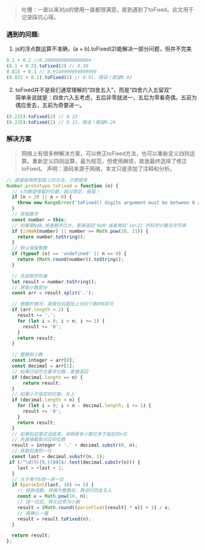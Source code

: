 > 吐槽：一直以来对js的使用一直都很满意，直到遇到了toFixed。此文用于记录踩坑心得。
### 遇到的问题:
1. js的浮点数运算不准确，(a + b).toFixed(2)能解决一部分问题，但并不完美
```javascript
0.1 + 0.2 //0.30000000000000004
(0.1 + 0.2).toFixed(2) // 0.30
0.815 + 0.1 // 0.9149999999999999
(0.815 + 0.1).toFixed(2) // 0.91，错误！期望0.92
```
2. toFixed并不是我们通常理解的“四舍五入”，而是“四舍六入五留双”  
简单来说就是：四舍六入五考虑，五后非零就进一，五后为零看奇偶，五前为偶应舍去，五前为奇要进一。

```javascript
(0.225).toFixed(2) // 0.23
(0.235).toFixed(2) // 0.23，错误！期望0.24
```
### 解决方案
> 网络上有很多种解决方案，可以修正toFixed方法，也可以重新定义四则运算。重新定义四则运算，最为规范，但使用麻烦，故我最终选择了修正toFixed。
> 声明：源码来源于网络，本文只是添加了注释和分析。
```jsx
// 直接替换原型链上的方法，方便使用
Number.prototype.toFixed = function (n) {
  // n为期望保留的位数，超过限定，报错！
  if (n > 20 || n < 0) {
    throw new RangeError('toFixed() digits argument must be between 0 and 20');
  }
  // 获取数字
  const number = this;
  // 如果是NaN,或者数字过大，直接返回'NaN'或者类似'1e+21'的科学计数法字符串
  if (isNaN(number) || number >= Math.pow(10, 21)) {
    return number.toString();
  }
  // 默认保留整数
  if (typeof (n) == 'undefined' || n == 0) {
    return (Math.round(number)).toString();
  }

  // 先获取字符串
  let result = number.toString();
  // 获取小数部分
  const arr = result.split('.');

  // 整数的情况，直接在后面加上对应个数的0即可
  if (arr.length < 2) {
    result += '.';
    for (let i = 0; i < n; i += 1) {
      result += '0';
    }
    return result;
  }

  // 整数和小数
  const integer = arr[0];
  const decimal = arr[1];
  // 如果已经符合要求位数，直接返回
  if (decimal.length == n) {
      return result;
  }
  // 如果小于指定的位数，补上
  if (decimal.length < n) {
    for (let i = 0; i < n - decimal.length; i += 1) {
      result += '0';
    }
    return result;
  }
  // 如果到这里还没结束，说明原有小数位多于指定的n位
  // 先直接截取对应的位数
  result = integer + '.' + decimal.substr(0, n);
  // 获取后面的一位
  const last = decimal.substr(n, 1);
 if (/^\d(9){5,}[89]$/.test(decimal.substr(n))) {
    last = +last + 1;
  }
  // 大于等于5统一进一位
  if (parseInt(last, 10) >= 5) {
    // 转换倍数，转换为整数后，再进行四舍五入
    const x = Math.pow(10, n);
    // 进一位后，转化还原为小数
    result = (Math.round((parseFloat(result) * x)) + 1) / x;
    // 再确认一遍
    result = result.toFixed(n);
  }

  return result;
};
```